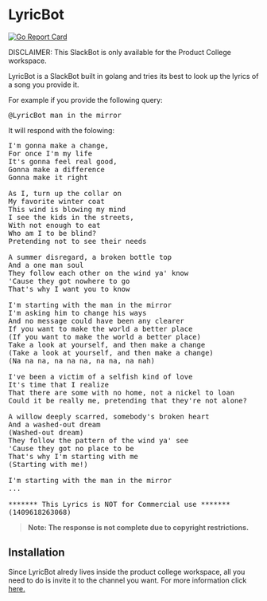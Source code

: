 # LyricBot

[![Go Report Card](https://goreportcard.com/badge/github.com/EconClass/MusicBot)](https://goreportcard.com/report/github.com/EconClass/MusicBot)

DISCLAIMER: This SlackBot is only available for the Product College workspace.

LyricBot is a SlackBot built in golang and tries its best to look up the lyrics of a song you provide it.

For example if you provide the following query:
<pre>
@LyricBot man in the mirror
</pre>

It will respond with the folowing:

<pre>
I'm gonna make a change,
For once I'm my life
It's gonna feel real good,
Gonna make a difference
Gonna make it right

As I, turn up the collar on
My favorite winter coat
This wind is blowing my mind
I see the kids in the streets,
With not enough to eat
Who am I to be blind?
Pretending not to see their needs

A summer disregard, a broken bottle top
And a one man soul
They follow each other on the wind ya' know
'Cause they got nowhere to go
That's why I want you to know

I'm starting with the man in the mirror
I'm asking him to change his ways
And no message could have been any clearer
If you want to make the world a better place
(If you want to make the world a better place)
Take a look at yourself, and then make a change
(Take a look at yourself, and then make a change)
(Na na na, na na na, na na, na nah)

I've been a victim of a selfish kind of love
It's time that I realize
That there are some with no home, not a nickel to loan
Could it be really me, pretending that they're not alone?

A willow deeply scarred, somebody's broken heart
And a washed-out dream
(Washed-out dream)
They follow the pattern of the wind ya' see
'Cause they got no place to be
That's why I'm starting with me
(Starting with me!)

I'm starting with the man in the mirror
...

******* This Lyrics is NOT for Commercial use *******
(1409618263068)
</pre>

> **Note: The response is not complete due to copyright restrictions.**

## Installation

Since LyricBot alredy lives inside the product college workspace, all you need to do is invite it to the channel you want.
For more information click <a href="https://get.slack.help/hc/en-us/articles/201980108-Invite-members-to-a-channel" target="_blank">here.</a>